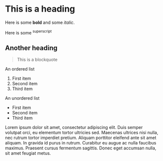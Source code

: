 # This is a heading

Here is some **bold** and some *italic*.

Here is some <sup>superscript</sup>

## Another heading

> This is a blockquote

An ordered list

1. First item
2. Second item
3. Third item

An unordered list

- First item
- Second item
- Third item


Lorem ipsum dolor sit amet, consectetur adipiscing elit. Duis semper volutpat orci, eu elementum tortor ultricies sed. Maecenas ultrices nisi nulla, nec rutrum tortor imperdiet pretium. Aliquam porttitor eleifend ante sit amet aliquam. In gravida id purus in rutrum. Curabitur eu augue ac nulla faucibus maximus. Praesent cursus fermentum sagittis. Donec eget accumsan nulla, sit amet feugiat metus.

